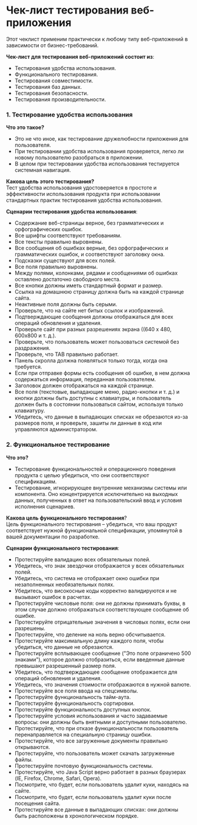 # Чек-лист тестирования веб-приложения
Этот чеклист применим практически к любому типу веб-приложений в зависимости от
бизнес-требований.   

**Чек-лист для тестирования веб-приложений состоит из**:   
- Тестирования удобства использования.
- Функционального тестирования.
- Тестирования совместимости.
- Тестирования баз данных.
- Тестирования безопасности.
- Тестирования производительности.  
### 1. Тестирование удобства использования 
**Что это такое?**   
- Это не что иное, как тестирование дружелюбности приложения для пользователя.
- При тестировании удобства использования проверяется, легко ли новому пользователю
разобраться в приложении.
- В целом при тестировании удобства использования тестируется системная навигация.  

**Какова цель этого тестирования?**    
Тест удобства использования удостоверяется в простоте и эффективности использования продукта
при использовании стандартных практик тестирования удобства использования.  

**Сценарии тестирования удобства использования**:  
- Содержание веб-страницы верное, без грамматических и орфографических ошибок.
- Все шрифты соответствуют требованиям.
- Все тексты правильно выровнены.
- Все сообщения об ошибках верные, без орфографических и грамматических ошибок, и
соответствуют заголовку окна.
- Подсказки существуют для всех полей.
- Все поля правильно выровнены.
- Между полями, колонками, рядами и сообщениями об ошибках оставлено достаточно
свободного места.
- Все кнопки должны иметь стандартный формат и размер.
- Ссылка на домашнюю страницу должна быть на каждой странице сайта.  
- Неактивные поля должны быть серыми.
- Проверьте, что на сайте нет битых ссылок и изображений.
- Подтверждающие сообщения должны отображаться для всех операций обновления и
удаления.
- Проверьте сайт при разных разрешениях экрана ((640 x 480, 600x800 и т. д.).  
- Проверьте, что пользователь может пользоваться системой без раздражения.   
- Проверьте, что TAB правильно работает.   
- Панель скролла должна появляться только тогда, когда она требуется.     
- Если при отправке формы есть сообщения об ошибке, в нем должна содержаться
информация, переданная пользователем.   
- Заголовок должен отображаться на каждой странице.  
- Все поля (текстовые, выпадающие меню, радио-кнопки и т. д.) и кнопки должны быть
доступны с клавиатуры, и пользователь должен быть в состоянии пользоваться сайтом,
используя только клавиатуру.
- Убедитесь, что данные в выпадающих списках не обрезаются из-за размеров поля, и
проверьте, зашиты ли данные в код или управляются администратором.  
### 2. Функциональное тестирование  
**Что это?**  
- Тестирование функциональностей и операционного поведения продукта с целью
убедиться, что они соответствуют спецификациям.   
- Тестирование, игнорирующее внутренние механизмы системы или компонента. Оно
концентрируется исключительно на выходных данных, полученных в ответ на
пользовательский ввод и условия исполнения сценариев.   

**Какова цель функционального тестирования**?  
Цель функционального тестирования – убедиться, что ваш продукт соответствует нужной
функциональной спецификации, упомянутой в вашей документации по разработке.   

**Сценарии функционального тестирования**:   
- Протестируйте валидацию всех обязательных полей.     
- Убедитесь, что знак звездочки отображается у всех обязательных полей.      
- Убедитесь, что система не отображает окно ошибки при незаполненных необязательных
полях.   
- Убедитесь, что високосные коды корректно валидируются и не вызывают ошибок в
расчетах.   
- Протестируйте числовые поля: они не должны принимать буквы, в этом случае должно
отображаться соответствующее сообщение об ошибке.   
- Протестируйте отрицательные значения в числовых полях, если они разрешены.     
- Протестируйте, что деление на ноль верно обсчитывается.   
- Протестируйте максимальную длину каждого поля, чтобы убедиться, что данные не
обрезаются.   
- Протестируйте всплывающее сообщение ("Это поле ограничено 500 знаками"), которое
должно отобразиться, если введенные данные превышают разрешенный размер поля.   
- Убедитесь, что подтверждающее сообщение отображается для операций обновления и
удаления.   
- Убедитесь, что значения стоимости отображаются в нужной валюте.   
- Протестируйте все поля ввода на спецсимволы.   
- Протестируйте функциональность тайм-аута.   
- Протестируйте функциональность сортировки.   
- Протестируйте функциональность доступных кнопок.   
- Протестируйте условия использования и часто задаваемые вопросы: они должны быть
внятными и доступными пользователю.   
- Протестируйте, что при отказе функциональности пользователь перенаправляется на
специальную страницу ошибки.   
- Протестируйте, что все загруженные документы правильно открываются.   
- Протестируйте, что пользователь может скачать загруженные файлы.   
- Протестируйте почтовую функциональность системы.   
- Протестируйте, что Java Script верно работает в разных браузерах (IE, Firefox, Chrome,
Safari, Opera).   
- Посмотрите, что будет, если пользователь удалит куки, находясь на сайте.   
- Посмотрите, что будет, если пользователь удалит куки после посещения сайта.   
- Протестируйте все данные в выпадающих списках: они должны быть расположены в
хронологическом порядке.   
